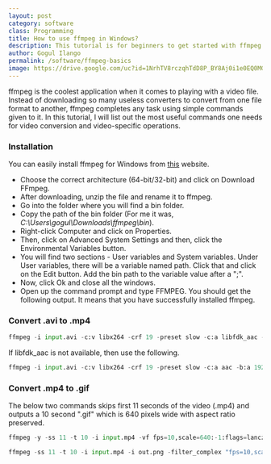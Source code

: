 ```yaml
---
layout: post
category: software
class: Programming
title: How to use ffmpeg in Windows?
description: This tutorial is for beginners to get started with ffmpeg for any video related operation.
author: Gogul Ilango
permalink: /software/ffmpeg-basics
image: https://drive.google.com/uc?id=1NrhTV8rczqhTdD8P_BY8Aj0i1e0EQ0MG
---
```


<span class="coding">ffmpeg</span> is the coolest application when it comes to playing with a video file. Instead of downloading so many useless converters to convert from one file format to another, <span class="coding">ffmpeg</span> completes any task using simple commands given to it. In this tutorial, I will list out the most useful commands one needs for video conversion and video-specific operations.

### Installation
You can easily install <span class="coding">ffmpeg</span> for Windows from [this](http://ffmpeg.zeranoe.com/builds/) website. 

* Choose the correct architecture (64-bit/32-bit) and click on <span class="coding">Download FFmpeg</span>. 
* After downloading, unzip the file and rename it to <span class="coding">ffmpeg</span>. 
* Go into the folder where you will find a <span class="coding">bin</span> folder. 
* Copy the path of the <span class="coding">bin</span> folder (For me it was, *C:\Users\gogul\Downloads\ffmpeg\bin*). 
* Right-click <span class="coding">Computer</span> and click on <span class="coding">Properties</span>.
* Then, click on <span class="coding">Advanced System Settings</span> and then, click the <span class="coding">Environmental Variables</span> button.
* You will find two sections - User variables and System variables. Under User variables, there will be a variable named <span class="coding">path</span>. Click that and click on the <span class="coding">Edit</span> button. Add the <span class="coding">bin</span> path to the variable value after a ";".
* Now, click <span class="coding">Ok</span> and close all the windows.
* Open up the command prompt and type <span class="coding">FFMPEG</span>. You should get the following output. It means that you have successfully installed <span class="coding">ffmpeg</span>.

### Convert .avi to .mp4

```python
ffmpeg -i input.avi -c:v libx264 -crf 19 -preset slow -c:a libfdk_aac -b:a 192k -ac 2 output.mp4
```

If <span class="coding">libfdk_aac</span> is not available, then use the following.

```python
ffmpeg -i input.avi -c:v libx264 -crf 19 -preset slow -c:a aac -b:a 192k -ac 2 out.mp4
```

### Convert .mp4 to .gif

The below two commands skips first 11 seconds of the video (.mp4) and outputs a 10 second ".gif" which is 640 pixels wide with aspect ratio preserved.

```python
ffmpeg -y -ss 11 -t 10 -i input.mp4 -vf fps=10,scale=640:-1:flags=lanczos,palettegen out.png

ffmpeg -ss 11 -t 10 -i input.mp4 -i out.png -filter_complex "fps=10,scale=640:-1:flags=lanczos[x];[x][1:v]paletteuse" out.gif
```